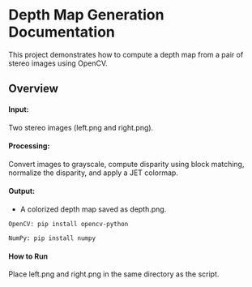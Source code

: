 # Depth Map Generation Documentation
This project demonstrates how to compute a depth map from a pair of stereo images using OpenCV.

## Overview
#### Input: 
Two stereo images (left.png and right.png).

#### Processing: 
Convert images to grayscale, compute disparity using block matching, normalize the disparity, and apply a JET colormap.

#### Output: 
- A colorized depth map saved as depth.png.

```
OpenCV: pip install opencv-python

NumPy: pip install numpy
```
#### How to Run
Place left.png and right.png in the same directory as the script.
